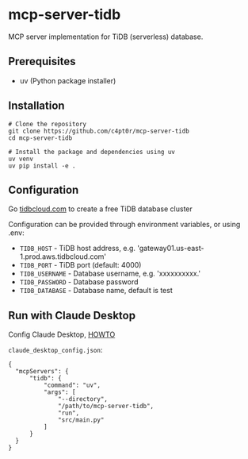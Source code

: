 # mcp-server-tidb

MCP server implementation for TiDB (serverless) database.

## Prerequisites

- uv (Python package installer)

## Installation

```
# Clone the repository
git clone https://github.com/c4pt0r/mcp-server-tidb
cd mcp-server-tidb

# Install the package and dependencies using uv
uv venv
uv pip install -e .
```

## Configuration

Go [tidbcloud.com](tidbcloud.com) to create a free TiDB database cluster

Configuration can be provided through environment variables, or using .env:
- `TIDB_HOST` - TiDB host address, e.g. 'gateway01.us-east-1.prod.aws.tidbcloud.com'
- `TIDB_PORT` - TiDB port (default: 4000)
- `TIDB_USERNAME` - Database username, e.g.  'xxxxxxxxxx.<username>'
- `TIDB_PASSWORD` - Database password
- `TIDB_DATABASE` - Database name, default is test

## Run with Claude Desktop

Config Claude Desktop, [HOWTO](https://modelcontextprotocol.io/quickstart/user)

`claude_desktop_config.json`:

```
{
  "mcpServers": {
      "tidb": {
          "command": "uv",
          "args": [
              "--directory",
              "/path/to/mcp-server-tidb",
              "run",
              "src/main.py"
          ]
      }
  }
}
```
